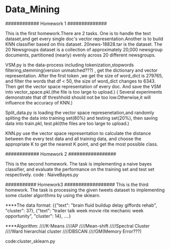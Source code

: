 # Data_Mining

############ Homework 1 ##############

This is the first homework.There are 2 tasks. One is to handle the text dataset,and get every single doc's vector representation.Another is to build KNN classifier based on this dataset.
20news-18828.tar is the dataset.
The 20 Newsgroups dataset is a collection of approximately 20,000 newsgroup documents, partitioned (nearly) evenly across 20 different newsgroups. 

VSM.py is the data-process including tokenization,stopwords filtering,stemming(version unmatched???) , get the dictionary and vector representation. After the first token ,we get the size of word_dict is 279765, and filter the words that df < 50, the size of word_dict changes to 6343. Then get the vector space representation of every doc. And save the VSM into vector_space.pkl.(the file is too large to upload.) ( Several experiments demonstrate that df threshhold should not be too low.Otherwise,it will influence the accuracy of KNN.)

Split_data.py is loading the vector space represenetation,and randomly spliting the data into training set(80%) and testing set(20%), then saving data into train.pkl, test.pkl(the files are too large to upload.)

KNN.py use the vector space representation to calculate the distance between the every test data and all training data, and choose the appropriate K to get the nearest K point, and get the most possible class.


############ Homework 2 #################

This is the second homework. The task is implementing a naive bayes classifier, and evaluate the performance on the training set and test set respectively. 
code : NaiveBayes.py

###########  Homework3  ##################
This is the third homework. The task is processing the given tweets dataset to implementing some cluster algorithms by using the sklearn.

****The data format:
{{"text": "brain fluid buildup delay giffords rehab", "cluster": 37},
{"text": "trailer talk week movie rite mechanic week opportunity", "cluster": 14},
....}

****Algorithm:
////K-Means
////AP
////Mean-shift
////Spectral Cluster
////Ward hierarchial cluster
////DBSCAN
////GM(Memory Error???)

code:cluster_sklearn.py

